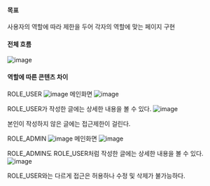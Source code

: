 #### 목표
사용자의 역할에 따라 제한을 두어 각자의 역할에 맞는 페이지 구현

#### 전체 흐름
![image](https://github.com/user-attachments/assets/50c32ec9-32ad-4d35-aef9-0a82a4b118b4)


#### 역할에 따른 콘텐츠 차이
ROLE_USER
![image](https://github.com/user-attachments/assets/42102b29-d80c-4289-a157-b4306a3f2cfa)
메인화면
![image](https://github.com/user-attachments/assets/81e37b9c-be6a-479e-9b26-777efd44f9b8)

ROLE_USER가 작성한 글에는 상세한 내용을 볼 수 있다.
![image](https://github.com/user-attachments/assets/bced2ed8-fd50-41de-8a30-4260a12f5c37)

본인이 작성하지 않은 글에는 접근제한이 걸린다.


ROLE_ADMIN
![image](https://github.com/user-attachments/assets/54d4abf5-5ad1-4403-b4b2-6b682b541395)
메인화면
![image](https://github.com/user-attachments/assets/d76739a8-647d-4669-98fd-b38ed50737ac)

ROLE_ADMIN도 ROLE_USER처럼 작성한 글에는 상세한 내용을 볼 수 있다.
![image](https://github.com/user-attachments/assets/0e1fbb96-5464-4cf4-9629-bb54d1498640)

ROLE_USER와는 다르게 접근은 허용하나 수정 및 삭제가 불가능하다.
